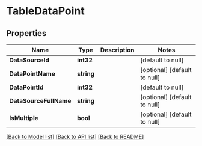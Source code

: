 # TableDataPoint

## Properties
Name | Type | Description | Notes
------------ | ------------- | ------------- | -------------
**DataSourceId** | **int32** |  | [default to null]
**DataPointName** | **string** |  | [optional] [default to null]
**DataPointId** | **int32** |  | [default to null]
**DataSourceFullName** | **string** |  | [optional] [default to null]
**IsMultiple** | **bool** |  | [optional] [default to null]

[[Back to Model list]](../README.md#documentation-for-models) [[Back to API list]](../README.md#documentation-for-api-endpoints) [[Back to README]](../README.md)


